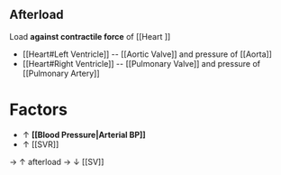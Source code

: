 ## Afterload
Load **against contractile force** of [[Heart ]]
- [[Heart#Left Ventricle]] -- [[Aortic Valve]] and pressure of [[Aorta]]
- [[Heart#Right Ventricle]] -- [[Pulmonary Valve]] and pressure of [[Pulmonary Artery]]

# Factors
- ↑ **[[Blood Pressure|Arterial BP]]** 
- ↑ [[SVR]]

→ ↑ afterload → ↓ [[SV]]
